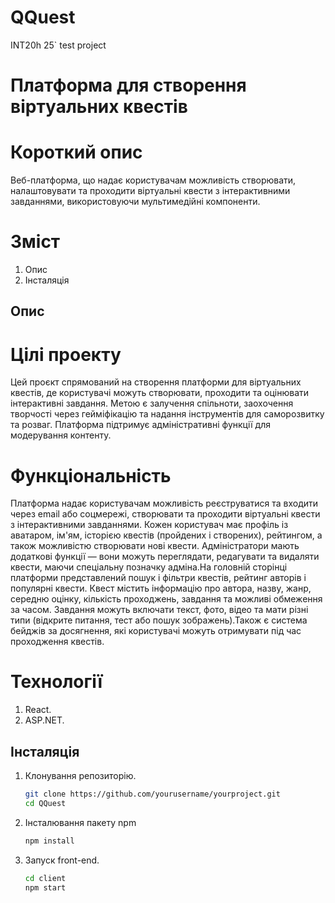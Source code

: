 # QQuest
INT20h 25` test project

# Платформа для створення віртуальних квестів

# Короткий опис 
Веб-платформа, що надає користувачам можливість створювати, налаштовувати та проходити віртуальні квести з інтерактивними завданнями, використовуючи мультимедійні компоненти.

# Зміст
1. Опис
2. Інсталяція

## Опис

# Цілі проекту
Цей проєкт спрямований на створення платформи для віртуальних квестів, де користувачі можуть створювати, проходити та оцінювати інтерактивні завдання. Метою є залучення спільноти, заохочення творчості через гейміфікацію та надання інструментів для саморозвитку та розваг. Платформа підтримує адміністративні функції для модерування контенту.

# Функціональність 
Платформа надає користувачам можливість реєструватися та входити через email або соцмережі, створювати та проходити віртуальні квести з інтерактивними завданнями. Кожен користувач має профіль із аватаром, ім'ям, історією квестів (пройдених і створених), рейтингом, а також можливістю створювати нові квести. Адміністратори мають додаткові функції — вони можуть переглядати, редагувати та видаляти квести, маючи спеціальну позначку адміна.На головній сторінці платформи представлений пошук і фільтри квестів, рейтинг авторів і популярні квести. Квест містить інформацію про автора, назву, жанр, середню оцінку, кількість проходжень, завдання та можливі обмеження за часом. Завдання можуть включати текст, фото, відео та мати різні типи (відкрите питання, тест або пошук зображень).Також є система бейджів за досягнення, які користувачі можуть отримувати під час проходження квестів.

# Технології
1. React.
2. ASP.NET.

## Інсталяція

1. Клонування репозиторію.
   ```bash
   git clone https://github.com/yourusername/yourproject.git 
   cd QQuest
2. Інсталювання пакету npm
   ```bash
   npm install
4. Запуск front-end.
   ```bash
   cd client
   npm start

